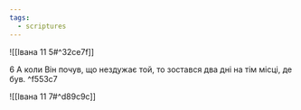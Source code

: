 ```yaml
---
tags:
  - scriptures
---
```


![[Івана 11 5#^32ce7f]]

6 А коли Він почув, що нездужає той, то зостався два дні на тім місці, де був. ^f553c7

![[Івана 11 7#^d89c9c]]
